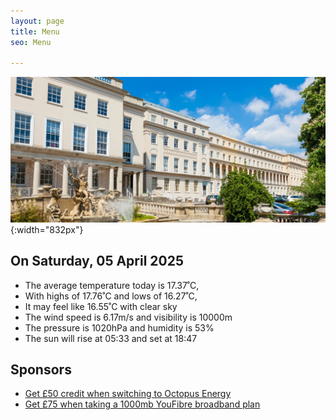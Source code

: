 ```yaml
---
layout: page
title: Menu
seo: Menu

---
```


![Logo](/images/logo.jpg){:width="832px"}

<!-- weather_marker starts -->
## On Saturday, 05 April 2025

- The average temperature today is 17.37˚C,
- With highs of 17.76˚C and lows of 16.27˚C,
- It may feel like 16.55˚C with clear sky
- The wind speed is 6.17m/s and visibility is 10000m
- The pressure is 1020hPa and humidity is 53%
- The sun will rise at 05:33 and set at 18:47

<!-- weather_marker ends -->

## Sponsors

- [Get £50 credit when switching to Octopus Energy](https://bit.ly/3oD1nnS)
- [Get £75 when taking a 1000mb YouFibre broadband plan](https://aklam.io/91zWhU?)



